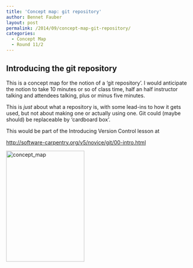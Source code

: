 ```yaml
---
title: 'Concept map: git repository'
author: Bennet Fauber
layout: post
permalink: /2014/09/concept-map-git-repository/
categories:
  - Concept Map
  - Round 11/2
---
```

## Introducing the git repository

This is a concept map for the notion of a &lsquo;git repository&rsquo;. I would anticipate the notion to take 10 minutes or so of class time, half an half instructor talking and attendees talking, plus or minus five minutes.

This is *just* about what a repository is, with some lead-ins to how it gets used, but not about making one or actually using one. Git could (maybe should) be replaceable by &lsquo;cardboard box&rsquo;.

This would be part of the Introducing Version Control lesson at

http://software-carpentry.org/v5/novice/git/00-intro.html

[<img src="http://teaching.software-carpentry.org/wp-content/uploads/2014/09/concept_map-211x300.jpg" alt="concept_map" width="211" height="300" class="alignnone size-medium wp-image-8633" />][1]

 [1]: http://teaching.software-carpentry.org/wp-content/uploads/2014/09/concept_map.jpg